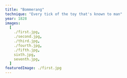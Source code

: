 ```yaml
---
title: "Bommerang"
technique: "Every tick of the toy that's known to man"
year: 1828
images:
  [
    ./first.jpg,
    ./second.jpg,
    ./third.jpg,
    ./fourth.jpg,
    ./fifth.jpg,
    sixth.jpg,
    seventh.jpg,
  ]
featuredImage: ./first.jpg
---
```

